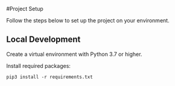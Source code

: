 #Project Setup

Follow the steps below to set up the project on your environment.

## Local Development 

Create a virtual environment with Python 3.7 or higher.

Install required packages:
```
pip3 install -r requirements.txt


```